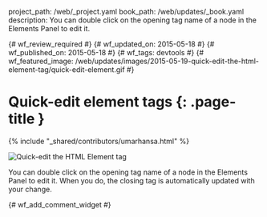 project_path: /web/_project.yaml
book_path: /web/updates/_book.yaml
description: You can double click on the opening tag name of a node in the Elements Panel to edit it.

{# wf_review_required #}
{# wf_updated_on: 2015-05-18 #}
{# wf_published_on: 2015-05-18 #}
{# wf_tags: devtools #}
{# wf_featured_image: /web/updates/images/2015-05-19-quick-edit-the-html-element-tag/quick-edit-element.gif #}

# Quick-edit element tags {: .page-title }

{% include "_shared/contributors/umarhansa.html" %}


<img src="/web/updates/images/2015-05-19-quick-edit-the-html-element-tag/quick-edit-element.gif" alt="Quick-edit the HTML Element tag">

You can double click on the opening tag name of a node in the Elements Panel to edit it. When you do, the closing tag is automatically updated with your change.


{# wf_add_comment_widget #}
